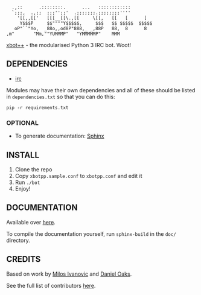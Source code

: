 ```    
  .,::      .::::::::.      ...   ::::::::::::         
  `;;;,  .,;;  ;;;'';;'  .;;;;;;;.;;;;;;;;''''         
    '[[,,[['   [[[__[[\.,[[     \[[,   [[   [      [   
     Y$$$P     $$""""Y$$$$$,     $$$   $$ $$$$$  $$$$$ 
   oP"``"Yo,  _88o,,od8P"888,_ _,88P   88,  8      8   
,m"       "Mm,""YUMMMP"   "YMMMMMP"    MMM             
```

[xbot++](//github.com/aki--aki/xbotpp) - the modularised Python 3 IRC bot. Woot!

## DEPENDENCIES

 - [irc](https://pypi.python.org/pypi/irc)

Modules may have their own dependencies and all of these should be listed in `dependencies.txt`
so that you can do this:

    pip -r requirements.txt

### OPTIONAL

 - To generate documentation: [Sphinx](https://pypi.python.org/pypi/Sphinx)

## INSTALL

1. Clone the repo
2. Copy `xbotpp.sample.conf` to `xbotpp.conf` and edit it
3. Run `./bot`
4. Enjoy!

## DOCUMENTATION

Available over [here](http://xbotpp.readthedocs.org).

To compile the documentation yourself, run `sphinx-build` in the `doc/` directory.

## CREDITS

Based on work by [Milos Ivanovic](https://github.com/milosivanovic) and [Daniel Oaks](https://github.com/DanielOaks).

See the full list of contributors [here](https://github.com/aki--aki/xbotpp/contributors).

